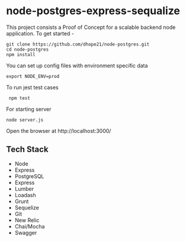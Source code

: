 
# node-postgres-express-sequalize

This project consists a Proof of Concept for a scalable backend node application.
To get started -

    git clone https://github.com/dhope21/node-postgres.git
    cd node-postgres
    npm install
	
You can set up config files with environment specific data 

    export NODE_ENV=prod

 To run jest test cases

     npm test
For starting server

    node server.js
Open the browser at http://localhost:3000/

Tech Stack
----------
- Node
- Express
- PostgreSQL
- Express
- Lumber
- Loadash
- Grunt
- Sequelize
- Git
- New Relic
- Chai/Mocha
- Swagger

